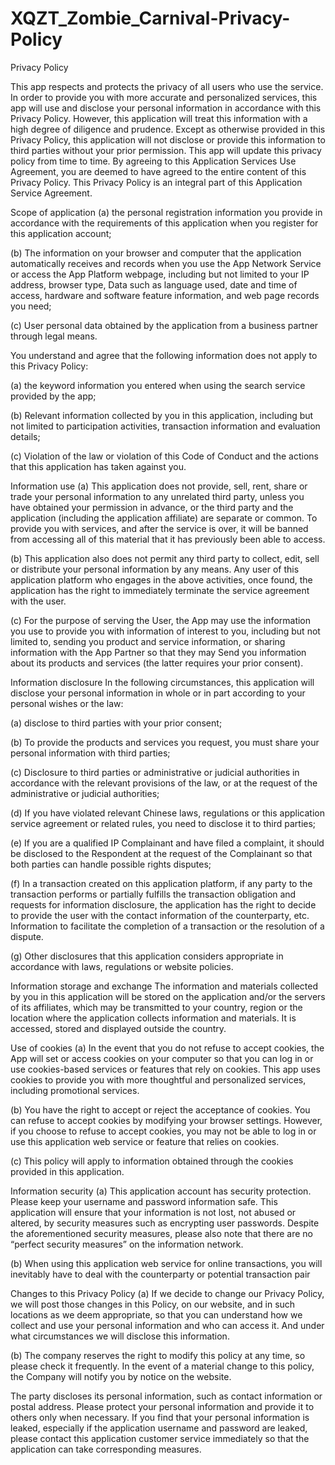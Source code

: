 # XQZT_Zombie_Carnival-Privacy-Policy



Privacy Policy

This app respects and protects the privacy of all users who use the service. In order to provide you with more accurate and personalized services, this app will use and disclose your personal information in accordance with this Privacy Policy. However, this application will treat this information with a high degree of diligence and prudence. Except as otherwise provided in this Privacy Policy, this application will not disclose or provide this information to third parties without your prior permission. This app will update this privacy policy from time to time. By agreeing to this Application Services Use Agreement, you are deemed to have agreed to the entire content of this Privacy Policy. This Privacy Policy is an integral part of this Application Service Agreement.

Scope of application
(a) the personal registration information you provide in accordance with the requirements of this application when you register for this application account;

(b) The information on your browser and computer that the application automatically receives and records when you use the App Network Service or access the App Platform webpage, including but not limited to your IP address, browser type, Data such as language used, date and time of access, hardware and software feature information, and web page records you need;

(c) User personal data obtained by the application from a business partner through legal means.

You understand and agree that the following information does not apply to this Privacy Policy:

(a) the keyword information you entered when using the search service provided by the app;

(b) Relevant information collected by you in this application, including but not limited to participation activities, transaction information and evaluation details;

(c) Violation of the law or violation of this Code of Conduct and the actions that this application has taken against you.

Information use
(a) This application does not provide, sell, rent, share or trade your personal information to any unrelated third party, unless you have obtained your permission in advance, or the third party and the application (including the application affiliate) are separate or common. To provide you with services, and after the service is over, it will be banned from accessing all of this material that it has previously been able to access.

(b) This application also does not permit any third party to collect, edit, sell or distribute your personal information by any means. Any user of this application platform who engages in the above activities, once found, the application has the right to immediately terminate the service agreement with the user.

(c) For the purpose of serving the User, the App may use the information you use to provide you with information of interest to you, including but not limited to, sending you product and service information, or sharing information with the App Partner so that they may Send you information about its products and services (the latter requires your prior consent).

Information disclosure
In the following circumstances, this application will disclose your personal information in whole or in part according to your personal wishes or the law:

(a) disclose to third parties with your prior consent;

(b) To provide the products and services you request, you must share your personal information with third parties;

(c) Disclosure to third parties or administrative or judicial authorities in accordance with the relevant provisions of the law, or at the request of the administrative or judicial authorities;

(d) If you have violated relevant Chinese laws, regulations or this application service agreement or related rules, you need to disclose it to third parties;

(e) If you are a qualified IP Complainant and have filed a complaint, it should be disclosed to the Respondent at the request of the Complainant so that both parties can handle possible rights disputes;

(f) In a transaction created on this application platform, if any party to the transaction performs or partially fulfills the transaction obligation and requests for information disclosure, the application has the right to decide to provide the user with the contact information of the counterparty, etc. Information to facilitate the completion of a transaction or the resolution of a dispute.

(g) Other disclosures that this application considers appropriate in accordance with laws, regulations or website policies.

Information storage and exchange
The information and materials collected by you in this application will be stored on the application and/or the servers of its affiliates, which may be transmitted to your country, region or the location where the application collects information and materials. It is accessed, stored and displayed outside the country.

Use of cookies
(a) In the event that you do not refuse to accept cookies, the App will set or access cookies on your computer so that you can log in or use cookies-based services or features that rely on cookies. This app uses cookies to provide you with more thoughtful and personalized services, including promotional services.

(b) You have the right to accept or reject the acceptance of cookies. You can refuse to accept cookies by modifying your browser settings. However, if you choose to refuse to accept cookies, you may not be able to log in or use this application web service or feature that relies on cookies.

(c) This policy will apply to information obtained through the cookies provided in this application.

Information security
(a) This application account has security protection. Please keep your username and password information safe. This application will ensure that your information is not lost, not abused or altered, by security measures such as encrypting user passwords. Despite the aforementioned security measures, please also note that there are no “perfect security measures” on the information network.

(b) When using this application web service for online transactions, you will inevitably have to deal with the counterparty or potential transaction pair

Changes to this Privacy Policy
(a) If we decide to change our Privacy Policy, we will post those changes in this Policy, on our website, and in such locations as we deem appropriate, so that you can understand how we collect and use your personal information and who can access it. And under what circumstances we will disclose this information.

(b) The company reserves the right to modify this policy at any time, so please check it frequently. In the event of a material change to this policy, the Company will notify you by notice on the website.

The party discloses its personal information, such as contact information or postal address. Please protect your personal information and provide it to others only when necessary. If you find that your personal information is leaked, especially if the application username and password are leaked, please contact this application customer service immediately so that the application can take corresponding measures.
